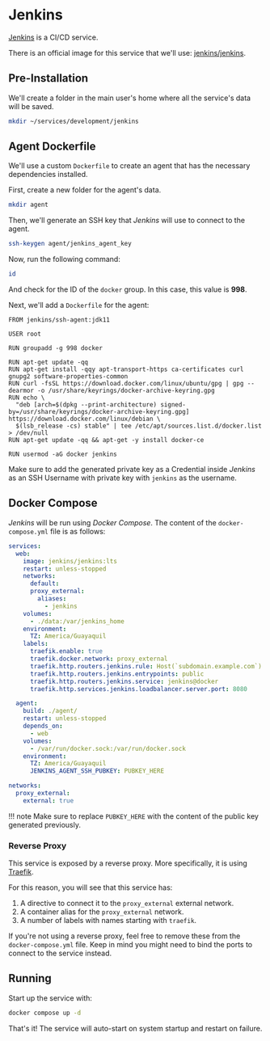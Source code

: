 # Jenkins

[Jenkins](https://www.jenkins.io/) is a CI/CD service.

There is an official image for this service that we'll use: [jenkins/jenkins](https://hub.docker.com/r/jenkins/jenkins).

## Pre-Installation

We'll create a folder in the main user's home where all the service's data will be saved.

```bash
mkdir ~/services/development/jenkins
```

## Agent Dockerfile

We'll use a custom `Dockerfile` to create an agent that has the necessary dependencies installed.

First, create a new folder for the agent's data.

```bash
mkdir agent
```

Then, we'll generate an SSH key that *Jenkins* will use to connect to the agent.

```bash
ssh-keygen agent/jenkins_agent_key
```

Now, run the following command:

```bash
id
```

And check for the ID of the `docker` group. In this case, this value is **998**.

Next, we'll add a `Dockerfile` for the agent:

```docker
FROM jenkins/ssh-agent:jdk11

USER root

RUN groupadd -g 998 docker

RUN apt-get update -qq
RUN apt-get install -qqy apt-transport-https ca-certificates curl gnupg2 software-properties-common
RUN curl -fsSL https://download.docker.com/linux/ubuntu/gpg | gpg --dearmor -o /usr/share/keyrings/docker-archive-keyring.gpg
RUN echo \
  "deb [arch=$(dpkg --print-architecture) signed-by=/usr/share/keyrings/docker-archive-keyring.gpg] https://download.docker.com/linux/debian \
  $(lsb_release -cs) stable" | tee /etc/apt/sources.list.d/docker.list > /dev/null
RUN apt-get update -qq && apt-get -y install docker-ce

RUN usermod -aG docker jenkins
```

Make sure to add the generated private key as a Credential inside *Jenkins* as an SSH Username with private key with `jenkins` as the username.

## Docker Compose

*Jenkins* will be run using *Docker Compose*. The content of the `docker-compose.yml` file is as follows:

```yaml
services:
  web:
    image: jenkins/jenkins:lts
    restart: unless-stopped
    networks:
      default:
      proxy_external:
        aliases:
          - jenkins
    volumes:
      - ./data:/var/jenkins_home
    environment:
      TZ: America/Guayaquil
    labels:
      traefik.enable: true
      traefik.docker.network: proxy_external
      traefik.http.routers.jenkins.rule: Host(`subdomain.example.com`)
      traefik.http.routers.jenkins.entrypoints: public
      traefik.http.routers.jenkins.service: jenkins@docker
      traefik.http.services.jenkins.loadbalancer.server.port: 8080

  agent:
    build: ./agent/
    restart: unless-stopped
    depends_on:
      - web
    volumes:
      - /var/run/docker.sock:/var/run/docker.sock
    environment:
      TZ: America/Guayaquil
      JENKINS_AGENT_SSH_PUBKEY: PUBKEY_HERE

networks:
  proxy_external:
    external: true
```

!!! note
    Make sure to replace `PUBKEY_HERE` with the content of the public key generated previously.

### Reverse Proxy

This service is exposed by a reverse proxy. More specifically, it is using [Traefik](../networking/traefik.md).

For this reason, you will see that this service has:

1. A directive to connect it to the `proxy_external` external network.
2. A container alias for the `proxy_external` network.
3. A number of labels with names starting with `traefik`.

If you're not using a reverse proxy, feel free to remove these from the `docker-compose.yml` file.
Keep in mind you might need to bind the ports to connect to the service instead.

## Running

Start up the service with:

```bash
docker compose up -d
```

That's it! The service will auto-start on system startup and restart on failure.
